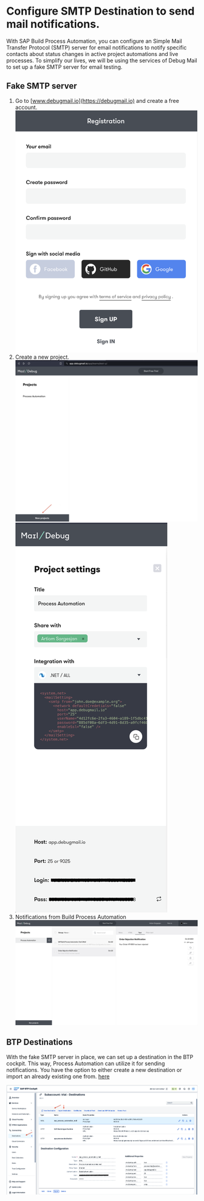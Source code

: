# Configure SMTP Destination to send mail notifications.

With SAP Build Process Automation, you can configure an Simple Mail Transfer Protocol (SMTP) server for email notifications to notify specific contacts about status changes in active project automations and live processes. To simplify our lives, we will be using the services of Debug Mail to set up a fake SMTP server for email testing.

## Fake SMTP server


1. Go to [www.debugmail.io](https://debugmail.io) and create a free account.
![Sign up](../../../images/ex1.0/Sign%20up.png)
2. Create a new project.
![New project](../../../images/ex1.0/Create%20new%20project.png)
![Project settings](../../../images/ex1.0/Project%20settings.png)
3. Notifications from Build Process Automation
![Notifications](../../../images/ex1.0/Mail%20notifications.png)


## BTP Destinations

With the fake SMTP server in place, we can set up a destination in the BTP cockpit. This way, Process Automation can utilize it for sending notifications.
You have the option to either create a new destination or import an already existing one from. [here](../../ex1-SAP-Build-Process-Automation/destinations/sap_process_automation_mail)

![Destinations](../../../images/ex1.0/Debug%20Mail%20destination.png)
